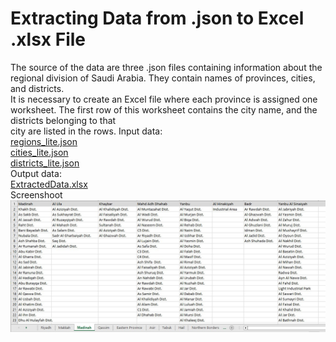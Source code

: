 # Extracting Data from .json to Excel .xlsx File

The source of the data are three .json files containing information about the regional division 
of Saudi Arabia. They contain names of provinces, cities, and districts.  
It is necessary to create an Excel file where each province is assigned one worksheet. 
The first row of this worksheet contains the city name, and the districts belonging to that  
city are listed in the rows.
Input data:  
[regions_lite.json](/cities/regions_lite.json)  
[cities_lite.json](/cities/cities_lite.json)  
[districts_lite.json](/cities/districts_lite.json)  
Output data:  
[ExtractedData.xlsx](/cities/ExtractedData.xlsx)  
Screenshoot  
![](/cities/ExtractedData.jpg)  

